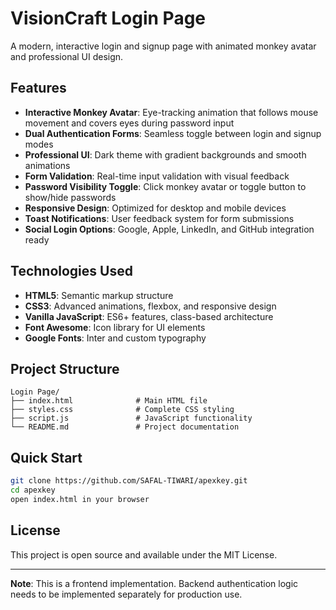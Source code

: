 # VisionCraft Login Page

A modern, interactive login and signup page with animated monkey avatar and professional UI design.

## Features

- **Interactive Monkey Avatar**: Eye-tracking animation that follows mouse movement and covers eyes during password input
- **Dual Authentication Forms**: Seamless toggle between login and signup modes
- **Professional UI**: Dark theme with gradient backgrounds and smooth animations
- **Form Validation**: Real-time input validation with visual feedback
- **Password Visibility Toggle**: Click monkey avatar or toggle button to show/hide passwords
- **Responsive Design**: Optimized for desktop and mobile devices
- **Toast Notifications**: User feedback system for form submissions
- **Social Login Options**: Google, Apple, LinkedIn, and GitHub integration ready

## Technologies Used

- **HTML5**: Semantic markup structure
- **CSS3**: Advanced animations, flexbox, and responsive design
- **Vanilla JavaScript**: ES6+ features, class-based architecture
- **Font Awesome**: Icon library for UI elements
- **Google Fonts**: Inter and custom typography

## Project Structure

```
Login Page/
├── index.html              # Main HTML file
├── styles.css              # Complete CSS styling
├── script.js               # JavaScript functionality
└── README.md               # Project documentation
```

## Quick Start

```bash
git clone https://github.com/SAFAL-TIWARI/apexkey.git
cd apexkey
open index.html in your browser
```

## License

This project is open source and available under the MIT License.

---

**Note**: This is a frontend implementation. Backend authentication logic needs to be implemented separately for production use.